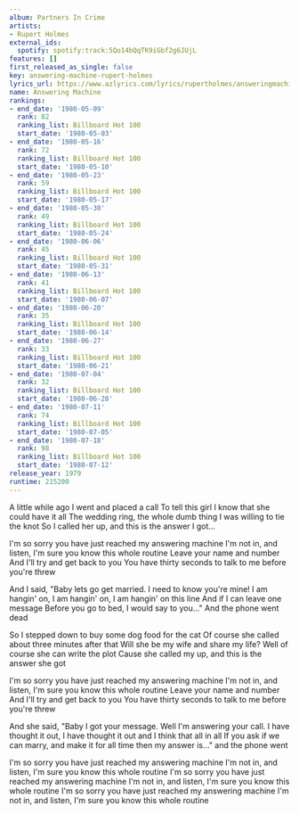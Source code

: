 ```yaml
---
album: Partners In Crime
artists:
- Rupert Holmes
external_ids:
  spotify: spotify:track:5Qo14bQqTK9iGbf2g6JUjL
features: []
first_released_as_single: false
key: answering-machine-rupert-holmes
lyrics_url: https://www.azlyrics.com/lyrics/rupertholmes/answeringmachine.html
name: Answering Machine
rankings:
- end_date: '1980-05-09'
  rank: 82
  ranking_list: Billboard Hot 100
  start_date: '1980-05-03'
- end_date: '1980-05-16'
  rank: 72
  ranking_list: Billboard Hot 100
  start_date: '1980-05-10'
- end_date: '1980-05-23'
  rank: 59
  ranking_list: Billboard Hot 100
  start_date: '1980-05-17'
- end_date: '1980-05-30'
  rank: 49
  ranking_list: Billboard Hot 100
  start_date: '1980-05-24'
- end_date: '1980-06-06'
  rank: 45
  ranking_list: Billboard Hot 100
  start_date: '1980-05-31'
- end_date: '1980-06-13'
  rank: 41
  ranking_list: Billboard Hot 100
  start_date: '1980-06-07'
- end_date: '1980-06-20'
  rank: 35
  ranking_list: Billboard Hot 100
  start_date: '1980-06-14'
- end_date: '1980-06-27'
  rank: 33
  ranking_list: Billboard Hot 100
  start_date: '1980-06-21'
- end_date: '1980-07-04'
  rank: 32
  ranking_list: Billboard Hot 100
  start_date: '1980-06-28'
- end_date: '1980-07-11'
  rank: 74
  ranking_list: Billboard Hot 100
  start_date: '1980-07-05'
- end_date: '1980-07-18'
  rank: 98
  ranking_list: Billboard Hot 100
  start_date: '1980-07-12'
release_year: 1979
runtime: 215200
---
```

A little while ago I went and placed a call
To tell this girl I know that she could have it all
The wedding ring, the whole dumb thing
I was willing to tie the knot
So I called her up, and this is the answer I got...


I'm so sorry you have just reached my answering machine
I'm not in, and listen, I'm sure you know this whole routine
Leave your name and number
And I'll try and get back to you
You have thirty seconds to talk to me before you're threw

And I said, "Baby lets go get married.
I need to know you're mine!
I am hangin' on, I am hangin' on, I am hangin' on this line
And if I can leave one message
Before you go to bed, I would say to you..."
 And the phone went dead

So I stepped down to buy some dog food for the cat
Of course she called about three minutes after that
Will she be my wife and share my life?
Well of course she can write the plot
Cause she called my up, and this is the answer she got


I'm so sorry you have just reached my answering machine
I'm not in, and listen, I'm sure you know this whole routine
Leave your name and number
And I'll try and get back to you
You have thirty seconds to talk to me before you're threw

And she said, "Baby I got your message.
Well I'm answering your call.
I have thought it out, I have thought it out
and I think that all in all
If you ask if we can marry, and make it for all time
then my answer is..."
 and the phone went


I'm so sorry you have just reached my answering machine
I'm not in, and listen, I'm sure you know this whole routine
I'm so sorry you have just reached my answering machine
I'm not in, and listen, I'm sure you know this whole routine
I'm so sorry you have just reached my answering machine
I'm not in, and listen, I'm sure you know this whole routine
